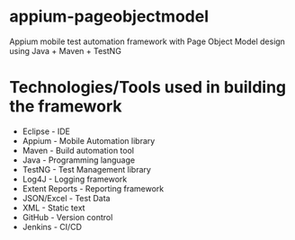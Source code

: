 # appium-pageobjectmodel
Appium mobile test automation framework with Page Object Model design using Java + Maven + TestNG

Technologies/Tools used in building the framework
=================================================
- Eclipse - IDE
- Appium - Mobile Automation library
- Maven - Build automation tool
- Java - Programming language
- TestNG - Test Management library
- Log4J - Logging framework
- Extent Reports - Reporting framework
- JSON/Excel - Test Data
- XML - Static text
- GitHub - Version control
- Jenkins - CI/CD

